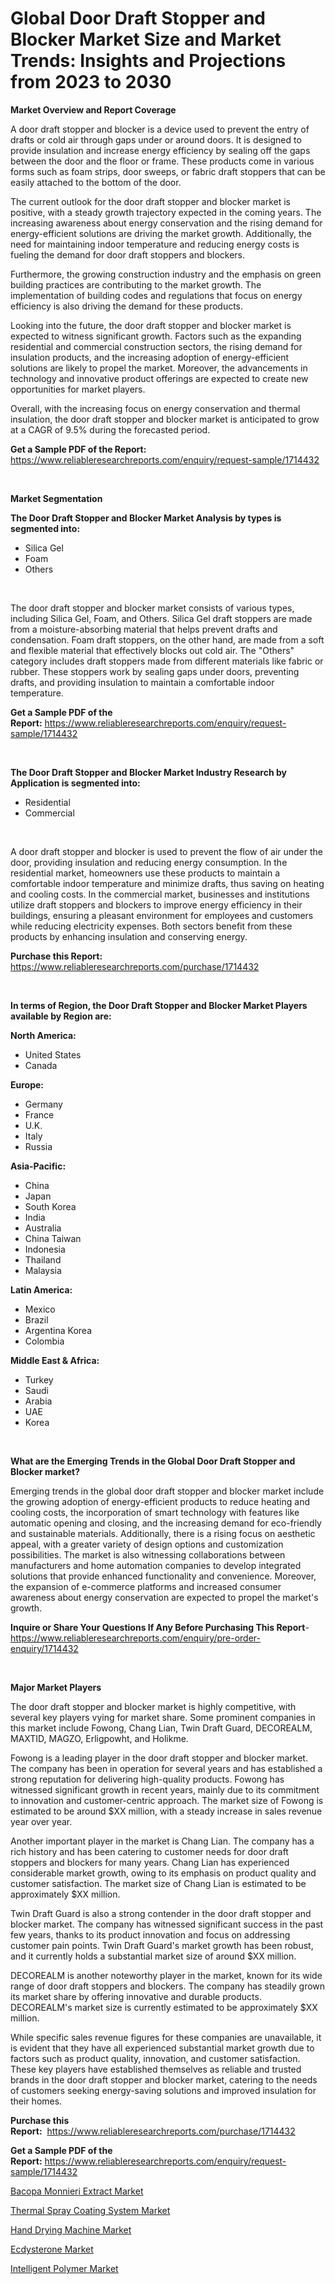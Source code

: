 <p><h1>Global Door Draft Stopper and Blocker Market Size and Market Trends: Insights and Projections from 2023 to 2030</h1></p><p><strong>Market Overview and Report Coverage</strong></p>
<p><p>A door draft stopper and blocker is a device used to prevent the entry of drafts or cold air through gaps under or around doors. It is designed to provide insulation and increase energy efficiency by sealing off the gaps between the door and the floor or frame. These products come in various forms such as foam strips, door sweeps, or fabric draft stoppers that can be easily attached to the bottom of the door.</p><p>The current outlook for the door draft stopper and blocker market is positive, with a steady growth trajectory expected in the coming years. The increasing awareness about energy conservation and the rising demand for energy-efficient solutions are driving the market growth. Additionally, the need for maintaining indoor temperature and reducing energy costs is fueling the demand for door draft stoppers and blockers.</p><p>Furthermore, the growing construction industry and the emphasis on green building practices are contributing to the market growth. The implementation of building codes and regulations that focus on energy efficiency is also driving the demand for these products.</p><p>Looking into the future, the door draft stopper and blocker market is expected to witness significant growth. Factors such as the expanding residential and commercial construction sectors, the rising demand for insulation products, and the increasing adoption of energy-efficient solutions are likely to propel the market. Moreover, the advancements in technology and innovative product offerings are expected to create new opportunities for market players.</p><p>Overall, with the increasing focus on energy conservation and thermal insulation, the door draft stopper and blocker market is anticipated to grow at a CAGR of 9.5% during the forecasted period.</p></p>
<p><strong>Get a Sample PDF of the Report:</strong> <a href="https://www.reliableresearchreports.com/enquiry/request-sample/1714432">https://www.reliableresearchreports.com/enquiry/request-sample/1714432</a></p>
<p>&nbsp;</p>
<p><strong>Market Segmentation</strong></p>
<p><strong>The Door Draft Stopper and Blocker Market Analysis by types is segmented into:</strong></p>
<p><ul><li>Silica Gel</li><li>Foam</li><li>Others</li></ul></p>
<p>&nbsp;</p>
<p><p>The door draft stopper and blocker market consists of various types, including Silica Gel, Foam, and Others. Silica Gel draft stoppers are made from a moisture-absorbing material that helps prevent drafts and condensation. Foam draft stoppers, on the other hand, are made from a soft and flexible material that effectively blocks out cold air. The "Others" category includes draft stoppers made from different materials like fabric or rubber. These stoppers work by sealing gaps under doors, preventing drafts, and providing insulation to maintain a comfortable indoor temperature.</p></p>
<p><strong>Get a Sample PDF of the Report:</strong>&nbsp;<a href="https://www.reliableresearchreports.com/enquiry/request-sample/1714432">https://www.reliableresearchreports.com/enquiry/request-sample/1714432</a></p>
<p>&nbsp;</p>
<p><strong>The Door Draft Stopper and Blocker Market Industry Research by Application is segmented into:</strong></p>
<p><ul><li>Residential</li><li>Commercial</li></ul></p>
<p>&nbsp;</p>
<p><p>A door draft stopper and blocker is used to prevent the flow of air under the door, providing insulation and reducing energy consumption. In the residential market, homeowners use these products to maintain a comfortable indoor temperature and minimize drafts, thus saving on heating and cooling costs. In the commercial market, businesses and institutions utilize draft stoppers and blockers to improve energy efficiency in their buildings, ensuring a pleasant environment for employees and customers while reducing electricity expenses. Both sectors benefit from these products by enhancing insulation and conserving energy.</p></p>
<p><strong>Purchase this Report:</strong>&nbsp; <a href="https://www.reliableresearchreports.com/purchase/1714432">https://www.reliableresearchreports.com/purchase/1714432</a></p>
<p>&nbsp;</p>
<p><strong>In terms of Region, the Door Draft Stopper and Blocker Market Players available by Region are:</strong></p>
<p>
    <p> <strong> North America: </strong>
        <ul>
            <li>United States</li>
            <li>Canada</li>
        </ul>
        </p> 
    <p> <strong> Europe: </strong>
        <ul>
            <li>Germany</li>
            <li>France</li>
            <li>U.K.</li>
            <li>Italy</li>
            <li>Russia</li>
        </ul>
        </p> 
    <p> <strong> Asia-Pacific: </strong>
        <ul>
            <li>China</li>
            <li>Japan</li>
            <li>South Korea</li>
            <li>India</li>
            <li>Australia</li>
            <li>China Taiwan</li>
            <li>Indonesia</li>
            <li>Thailand</li>
            <li>Malaysia</li>
        </ul>
        </p> 
    <p> <strong> Latin America: </strong>
        <ul>
            <li>Mexico</li>
            <li>Brazil</li>
            <li>Argentina Korea</li>
            <li>Colombia</li>
        </ul>
        </p> 
    <p> <strong> Middle East & Africa: </strong>
        <ul>
            <li>Turkey</li>
            <li>Saudi</li>
            <li>Arabia</li>
            <li>UAE</li>
            <li>Korea</li>
        </ul>
    </p>
    </p>
<p>&nbsp;</p>
<p><strong>What are the Emerging Trends in the Global Door Draft Stopper and Blocker market?</strong></p>
<p><p>Emerging trends in the global door draft stopper and blocker market include the growing adoption of energy-efficient products to reduce heating and cooling costs, the incorporation of smart technology with features like automatic opening and closing, and the increasing demand for eco-friendly and sustainable materials. Additionally, there is a rising focus on aesthetic appeal, with a greater variety of design options and customization possibilities. The market is also witnessing collaborations between manufacturers and home automation companies to develop integrated solutions that provide enhanced functionality and convenience. Moreover, the expansion of e-commerce platforms and increased consumer awareness about energy conservation are expected to propel the market's growth.</p></p>
<p><strong>Inquire or Share Your Questions If Any Before Purchasing This Report</strong>- <a href="https://www.reliableresearchreports.com/enquiry/pre-order-enquiry/1714432">https://www.reliableresearchreports.com/enquiry/pre-order-enquiry/1714432</a></p>
<p>&nbsp;</p>
<p><strong>Major Market Players</strong></p>
<p><p>The door draft stopper and blocker market is highly competitive, with several key players vying for market share. Some prominent companies in this market include Fowong, Chang Lian, Twin Draft Guard, DECOREALM, MAXTID, MAGZO, Erligpowht, and Holikme.</p><p>Fowong is a leading player in the door draft stopper and blocker market. The company has been in operation for several years and has established a strong reputation for delivering high-quality products. Fowong has witnessed significant growth in recent years, mainly due to its commitment to innovation and customer-centric approach. The market size of Fowong is estimated to be around $XX million, with a steady increase in sales revenue year over year.</p><p>Another important player in the market is Chang Lian. The company has a rich history and has been catering to customer needs for door draft stoppers and blockers for many years. Chang Lian has experienced considerable market growth, owing to its emphasis on product quality and customer satisfaction. The market size of Chang Lian is estimated to be approximately $XX million.</p><p>Twin Draft Guard is also a strong contender in the door draft stopper and blocker market. The company has witnessed significant success in the past few years, thanks to its product innovation and focus on addressing customer pain points. Twin Draft Guard's market growth has been robust, and it currently holds a substantial market size of around $XX million.</p><p>DECOREALM is another noteworthy player in the market, known for its wide range of door draft stoppers and blockers. The company has steadily grown its market share by offering innovative and durable products. DECOREALM's market size is currently estimated to be approximately $XX million.</p><p>While specific sales revenue figures for these companies are unavailable, it is evident that they have all experienced substantial market growth due to factors such as product quality, innovation, and customer satisfaction. These key players have established themselves as reliable and trusted brands in the door draft stopper and blocker market, catering to the needs of customers seeking energy-saving solutions and improved insulation for their homes.</p></p>
<p><strong>Purchase this Report:</strong>&nbsp;&nbsp;<a href="https://www.reliableresearchreports.com/purchase/1714432">https://www.reliableresearchreports.com/purchase/1714432</a></p>
<p></p>
<p><strong>Get a Sample PDF of the Report:</strong>&nbsp;<a href="https://www.reliableresearchreports.com/enquiry/request-sample/1714432">https://www.reliableresearchreports.com/enquiry/request-sample/1714432</a></p>
<p><p><a href="https://www.linkedin.com/pulse/bacopa-monnieri-extract-market-size-share-global-analysis-gq51f/">Bacopa Monnieri Extract Market</a></p><p><a href="https://medium.com/@mhdhonirp23/thermal-spray-coating-system-market-research-report-its-history-and-forecast-2023-to-2030-bde2e14666eb">Thermal Spray Coating System Market</a></p><p><a href="https://medium.com/@yuvrajsinghrp23/hand-drying-machine-market-share-evolution-and-market-growth-trends-2023-2030-c46b1ea086b6">Hand Drying Machine Market</a></p><p><a href="https://www.linkedin.com/pulse/ecdysterone-market-research-report-provides-thorough-industry-njmmf/">Ecdysterone Market</a></p><p><a href="https://www.linkedin.com/pulse/intelligent-polymer-market-size-growth-forecast-from-2023--kjfbe/">Intelligent Polymer Market</a></p></p>
